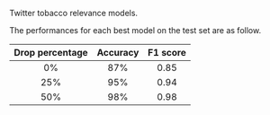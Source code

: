 Twitter tobacco relevance models.

The performances for each best model on the test set are as follow.

| Drop percentage | Accuracy | F1 score |
|:---------------:|:--------:|:--------:|
|        0%       |    87%   |   0.85   |
|       25%       |    95%   |   0.94   |
|       50%       |    98%   |   0.98   |
